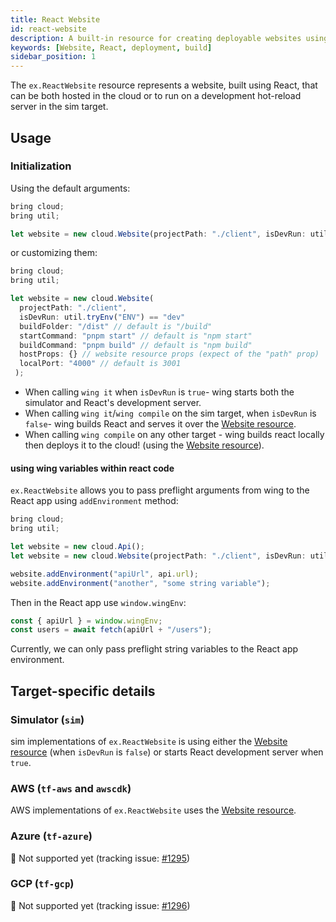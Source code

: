 ```yaml
---
title: React Website
id: react-website
description: A built-in resource for creating deployable websites using the React framework.
keywords: [Website, React, deployment, build]
sidebar_position: 1
---
```


The `ex.ReactWebsite` resource represents a website, built using React, that can be both hosted in the cloud or to run on a development hot-reload server in the sim target.

## Usage

### Initialization

Using the default arguments:

```ts
bring cloud;
bring util;

let website = new cloud.Website(projectPath: "./client", isDevRun: util.tryEnv("ENV") == "dev");
```

or customizing them:

```ts
bring cloud;
bring util;

let website = new cloud.Website(
  projectPath: "./client",
  isDevRun: util.tryEnv("ENV") == "dev"
  buildFolder: "/dist" // default is "/build"
  startCommand: "pnpm start" // default is "npm start"
  buildCommand: "pnpm build" // default is "npm build"
  hostProps: {} // website resource props (expect of the "path" prop)
  localPort: "4000" // default is 3001
 );
```

- When calling `wing it` when `isDevRun` is `true`- wing starts both the simulator and React's development server.
- When calling `wing it`/`wing compile` on the sim target, when `isDevRun` is `false`- wing builds React and serves it over the [Website resource](./website.md).
- When calling `wing compile` on any other target - wing builds react locally then deploys it to the cloud! (using the [Website resource](./website.md)).

#### using wing variables within react code

`ex.ReactWebsite` allows you to pass preflight arguments from wing to the React app using `addEnvironment` method:

```ts
bring cloud;
bring util;

let website = new cloud.Api();
let website = new cloud.Website(projectPath: "./client", isDevRun: util.tryEnv("ENV") == "dev");

website.addEnvironment("apiUrl", api.url);
website.addEnvironment("another", "some string variable");

```

Then in the React app use `window.wingEnv`:

```ts
const { apiUrl } = window.wingEnv;
const users = await fetch(apiUrl + "/users");
```

Currently, we can only pass preflight string variables to the React app environment.

## Target-specific details

### Simulator (`sim`)

sim implementations of `ex.ReactWebsite` is using either the [Website resource](./website.md) (when `isDevRun` is `false`) or starts React development server when `true`.

### AWS (`tf-aws` and `awscdk`)

AWS implementations of `ex.ReactWebsite` uses the [Website resource](./website.md).

### Azure (`tf-azure`)

🚧 Not supported yet (tracking issue: [#1295](https://github.com/winglang/wing/issues/1295))

### GCP (`tf-gcp`)

🚧 Not supported yet (tracking issue: [#1296](https://github.com/winglang/wing/issues/1296))
